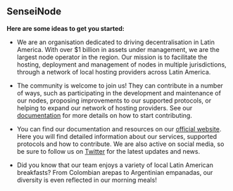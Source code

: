 ## SenseiNode

**Here are some ideas to get you started:**

- We are an organisation dedicated to driving decentralisation in Latin America. With over $1 billion in assets under management, we are the largest node operator in the region. Our mission is to facilitate the hosting, deployment and management of nodes in multiple jurisdictions, through a network of local hosting providers across Latin America.

- The community is welcome to join us! They can contribute in a number of ways, such as participating in the development and maintenance of our nodes, proposing improvements to our supported protocols, or helping to expand our network of hosting providers. See our [documentation](https://docs.senseinode.com/) for more details on how to start contributing.

- You can find our documentation and resources on our [official website](https://www.senseinode.com/). Here you will find detailed information about our services, supported protocols and how to contribute. We are also active on social media, so be sure to follow us on [Twitter](https://twitter.com/senseinode) for the latest updates and news.

- Did you know that our team enjoys a variety of local Latin American breakfasts? From Colombian arepas to Argentinian empanadas, our diversity is even reflected in our morning meals!
